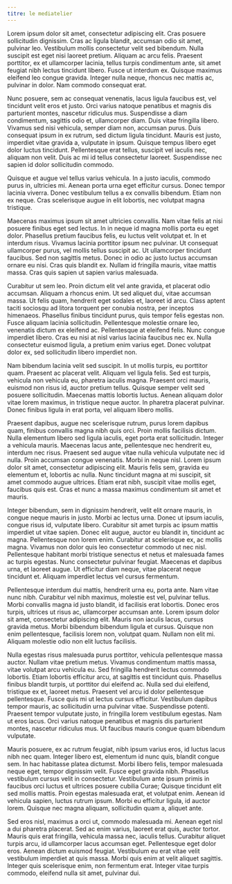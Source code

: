 ```yaml
---
titre: le mediatelier
---
```


Lorem ipsum dolor sit amet, consectetur adipiscing elit. Cras posuere sollicitudin dignissim. Cras ac ligula blandit, accumsan odio sit amet, pulvinar leo. Vestibulum mollis consectetur velit sed bibendum. Nulla suscipit est eget nisi laoreet pretium. Aliquam ac arcu felis. Praesent porttitor, ex et ullamcorper lacinia, tellus turpis condimentum ante, sit amet feugiat nibh lectus tincidunt libero. Fusce ut interdum ex. Quisque maximus eleifend leo congue gravida. Integer nulla neque, rhoncus nec mattis ac, pulvinar in dolor. Nam commodo consequat erat.

Nunc posuere, sem ac consequat venenatis, lacus ligula faucibus est, vel tincidunt velit eros et justo. Orci varius natoque penatibus et magnis dis parturient montes, nascetur ridiculus mus. Suspendisse a diam condimentum, sagittis odio et, ullamcorper diam. Duis vitae fringilla libero. Vivamus sed nisi vehicula, semper diam non, accumsan purus. Duis consequat ipsum in ex rutrum, sed dictum ligula tincidunt. Mauris est justo, imperdiet vitae gravida a, vulputate in ipsum. Quisque tempus libero eget dolor luctus tincidunt. Pellentesque erat tellus, suscipit vel iaculis nec, aliquam non velit. Duis ac mi id tellus consectetur laoreet. Suspendisse nec sapien id dolor sollicitudin commodo.

Quisque et augue vel tellus varius vehicula. In a justo iaculis, commodo purus in, ultricies mi. Aenean porta urna eget efficitur cursus. Donec tempor lacinia viverra. Donec vestibulum tellus a ex convallis bibendum. Etiam non ex neque. Cras scelerisque augue in elit lobortis, nec volutpat magna tristique.

Maecenas maximus ipsum sit amet ultricies convallis. Nam vitae felis at nisi posuere finibus eget sed lectus. In in neque id magna mollis porta eu eget dolor. Phasellus pretium faucibus felis, eu luctus velit volutpat et. In et interdum risus. Vivamus lacinia porttitor ipsum nec pulvinar. Ut consequat ullamcorper purus, vel mollis tellus suscipit ac. Ut ullamcorper tincidunt faucibus. Sed non sagittis metus. Donec in odio ac justo luctus accumsan ornare eu nisi. Cras quis blandit ex. Nullam id fringilla mauris, vitae mattis massa. Cras quis sapien ut sapien varius malesuada.

Curabitur ut sem leo. Proin dictum elit vel ante gravida, et placerat odio accumsan. Aliquam a rhoncus enim. Ut sed aliquet dui, vitae accumsan massa. Ut felis quam, hendrerit eget sodales et, laoreet id arcu. Class aptent taciti sociosqu ad litora torquent per conubia nostra, per inceptos himenaeos. Phasellus finibus tincidunt purus, quis tempor felis egestas non. Fusce aliquam lacinia sollicitudin. Pellentesque molestie ornare leo, venenatis dictum ex eleifend ac. Pellentesque at eleifend felis. Nunc congue imperdiet libero. Cras eu nisi at nisl varius lacinia faucibus nec ex. Nulla consectetur euismod ligula, a pretium enim varius eget. Donec volutpat dolor ex, sed sollicitudin libero imperdiet non.

Nam bibendum lacinia velit sed suscipit. In ut mollis turpis, eu porttitor quam. Praesent ac placerat velit. Aliquam vel ligula felis. Sed est turpis, vehicula non vehicula eu, pharetra iaculis magna. Praesent orci mauris, euismod non risus id, auctor pretium tellus. Quisque semper velit sed posuere sollicitudin. Maecenas mattis lobortis luctus. Aenean aliquam dolor vitae lorem maximus, in tristique neque auctor. In pharetra placerat pulvinar. Donec finibus ligula in erat porta, vel aliquam libero mollis.

Praesent dapibus, augue nec scelerisque rutrum, purus lorem dapibus quam, finibus convallis magna nibh quis orci. Proin mollis facilisis dictum. Nulla elementum libero sed ligula iaculis, eget porta erat sollicitudin. Integer a vehicula mauris. Maecenas lacus ante, pellentesque nec hendrerit eu, interdum nec risus. Praesent sed augue vitae nulla vehicula vulputate nec id nulla. Proin accumsan congue venenatis. Morbi in neque nisl. Lorem ipsum dolor sit amet, consectetur adipiscing elit. Mauris felis sem, gravida eu elementum et, lobortis ac nulla. Nunc tincidunt magna at mi suscipit, sit amet commodo augue ultrices. Etiam erat nibh, suscipit vitae mollis eget, faucibus quis est. Cras et nunc a massa maximus condimentum sit amet et mauris.

Integer bibendum, sem in dignissim hendrerit, velit elit ornare mauris, in congue neque mauris in justo. Morbi ac lectus urna. Donec ut ipsum iaculis, congue risus id, vulputate libero. Curabitur sit amet turpis ac ipsum mattis imperdiet ut vitae sapien. Donec elit augue, auctor eu blandit in, tincidunt ac magna. Pellentesque non lorem enim. Curabitur at scelerisque ex, ac mollis magna. Vivamus non dolor quis leo consectetur commodo ut nec nisl. Pellentesque habitant morbi tristique senectus et netus et malesuada fames ac turpis egestas. Nunc consectetur pulvinar feugiat. Maecenas et dapibus urna, et laoreet augue. Ut efficitur diam neque, vitae placerat neque tincidunt et. Aliquam imperdiet lectus vel cursus fermentum.

Pellentesque interdum dui mattis, hendrerit urna eu, porta ante. Nam vitae nunc nibh. Curabitur vel nibh maximus, molestie est vel, pulvinar tellus. Morbi convallis magna id justo blandit, id facilisis erat lobortis. Donec eros turpis, ultrices ut risus ac, ullamcorper accumsan ante. Lorem ipsum dolor sit amet, consectetur adipiscing elit. Mauris non iaculis lacus, cursus gravida metus. Morbi bibendum bibendum ligula et cursus. Quisque non enim pellentesque, facilisis lorem non, volutpat quam. Nullam non elit mi. Aliquam molestie odio non elit luctus facilisis.

Nulla egestas risus malesuada purus porttitor, vehicula pellentesque massa auctor. Nullam vitae pretium metus. Vivamus condimentum mattis massa, vitae volutpat arcu vehicula eu. Sed fringilla hendrerit lectus commodo lobortis. Etiam lobortis efficitur arcu, at sagittis est tincidunt quis. Phasellus finibus blandit turpis, ut porttitor dui eleifend ac. Nulla sed dui eleifend, tristique ex et, laoreet metus. Praesent vel arcu id dolor pellentesque pellentesque. Fusce quis mi ut lectus cursus efficitur. Vestibulum dapibus tempor mauris, ac sollicitudin urna pulvinar vitae. Suspendisse potenti. Praesent tempor vulputate justo, in fringilla lorem vestibulum egestas. Nam ut eros lacus. Orci varius natoque penatibus et magnis dis parturient montes, nascetur ridiculus mus. Ut faucibus mauris congue quam bibendum vulputate.

Mauris posuere, ex ac rutrum feugiat, nibh ipsum varius eros, id luctus lacus nibh nec quam. Integer libero est, elementum id nunc quis, blandit congue sem. In hac habitasse platea dictumst. Morbi libero felis, tempor malesuada neque eget, tempor dignissim velit. Fusce eget gravida nibh. Phasellus vestibulum cursus velit in consectetur. Vestibulum ante ipsum primis in faucibus orci luctus et ultrices posuere cubilia Curae; Quisque tincidunt elit sed mollis mattis. Proin egestas malesuada erat, et volutpat enim. Aenean id vehicula sapien, luctus rutrum ipsum. Morbi eu efficitur ligula, id auctor lorem. Quisque nec magna aliquam, sollicitudin quam a, aliquet ante.

Sed eros nisl, maximus a orci ut, commodo malesuada mi. Aenean eget nisl a dui pharetra placerat. Sed ac enim varius, laoreet erat quis, auctor tortor. Mauris quis erat fringilla, vehicula massa nec, iaculis tellus. Curabitur aliquet turpis arcu, id ullamcorper lacus accumsan eget. Pellentesque eget dolor eros. Aenean dictum euismod feugiat. Vestibulum eu erat vitae velit vestibulum imperdiet at quis massa. Morbi quis enim at velit aliquet sagittis. Integer quis scelerisque enim, non fermentum erat. Integer vitae turpis commodo, eleifend nulla sit amet, pulvinar dui.

